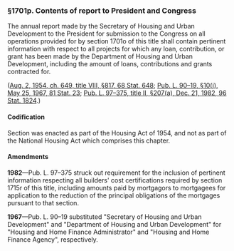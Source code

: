 ### §1701p. Contents of report to President and Congress ###

The annual report made by the Secretary of Housing and Urban Development to the President for submission to the Congress on all operations provided for by section 1701o of this title shall contain pertinent information with respect to all projects for which any loan, contribution, or grant has been made by the Department of Housing and Urban Development, including the amount of loans, contributions and grants contracted for.

([Aug. 2, 1954, ch. 649, title VIII, §817, 68 Stat. 648](/statviewer.htm?volume=68&page=648); [Pub. L. 90–19, §10(j), May 25, 1967, 81 Stat. 23](/statviewer.htm?volume=81&page=23); [Pub. L. 97–375, title II, §207(a), Dec. 21, 1982, 96 Stat. 1824](/statviewer.htm?volume=96&page=1824).)

#### Codification ####

Section was enacted as part of the Housing Act of 1954, and not as part of the National Housing Act which comprises this chapter.

#### Amendments ####

**1982**—Pub. L. 97–375 struck out requirement for the inclusion of pertinent information respecting all builders' cost certifications required by section 1715r of this title, including amounts paid by mortgagors to mortgagees for application to the reduction of the principal obligations of the mortgages pursuant to that section.

**1967**—Pub. L. 90–19 substituted "Secretary of Housing and Urban Development" and "Department of Housing and Urban Development" for "Housing and Home Finance Administrator" and "Housing and Home Finance Agency", respectively.